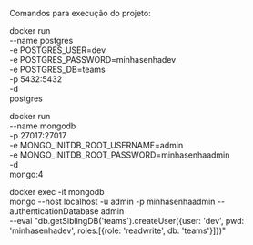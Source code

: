 Comandos para execução do projeto:

docker run \
    --name postgres \
    -e POSTGRES_USER=dev \
    -e POSTGRES_PASSWORD=minhasenhadev \
    -e POSTGRES_DB=teams \
    -p 5432:5432 \
    -d \
    postgres

docker run \
    --name mongodb \
    -p 27017:27017 \
    -e MONGO_INITDB_ROOT_USERNAME=admin \
    -e MONGO_INITDB_ROOT_PASSWORD=minhasenhaadmin \
    -d \
    mongo:4

docker exec -it mongodb \
    mongo --host localhost -u admin -p minhasenhaadmin --authenticationDatabase admin \
    --eval "db.getSiblingDB('teams').createUser({user: 'dev', pwd: 'minhasenhadev', roles:[{role: 'readwrite', db: 'teams'}]})"
